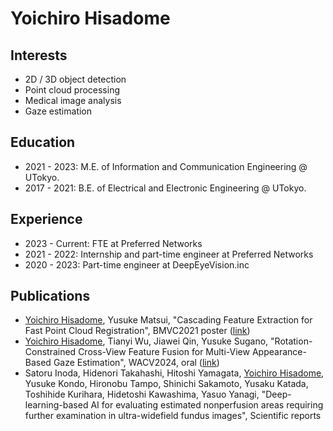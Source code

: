# Yoichiro Hisadome

## Interests
- 2D / 3D object detection
- Point cloud processing
- Medical image analysis
- Gaze estimation

## Education
- 2021 - 2023: M.E. of Information and Communication Engineering @ UTokyo.
- 2017 - 2021: B.E. of Electrical and Electronic Engineering @ UTokyo.

## Experience
- 2023 - Current: FTE at Preferred Networks
- 2021 - 2022: Internship and part-time engineer at Preferred Networks
- 2020 - 2023: Part-time engineer at DeepEyeVision.inc

## Publications
- <ins>Yoichiro Hisadome</ins>, Yusuke Matsui, "Cascading Feature Extraction for Fast Point Cloud Registration", BMVC2021 poster ([link](https://www.bmvc2021-virtualconference.com/conference/papers/paper_0600.html))
- <ins>Yoichiro Hisadome</ins>, Tianyi Wu, Jiawei Qin, Yusuke Sugano, "Rotation-Constrained Cross-View Feature Fusion for Multi-View Appearance-Based Gaze Estimation", WACV2024, oral ([link](https://openaccess.thecvf.com/content/WACV2024/html/Hisadome_Rotation-Constrained_Cross-View_Feature_Fusion_for_Multi-View_Appearance-Based_Gaze_Estimation_WACV_2024_paper.html))
- Satoru Inoda, Hidenori Takahashi, Hitoshi Yamagata, <ins>Yoichiro Hisadome</ins>, Yusuke Kondo, Hironobu Tampo, Shinichi Sakamoto, Yusaku Katada, Toshihide Kurihara, Hidetoshi Kawashima, Yasuo Yanagi, "Deep-learning-based AI for evaluating estimated nonperfusion areas requiring further examination in ultra-widefield fundus images", Scientific reports
